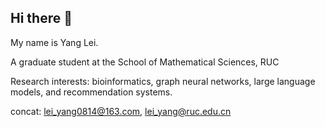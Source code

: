 ## Hi there 👋
My name is Yang Lei. 


A graduate student at the School of Mathematical Sciences, RUC


Research interests: bioinformatics, graph neural networks, large language models, and recommendation systems.


concat: lei_yang0814@163.com, lei_yang@ruc.edu.cn
<!--
**zwhy0107/zwhy0107** is a ✨ _special_ ✨ repository because its `README.md` (this file) appears on your GitHub profile.

Here are some ideas to get you started:

- 🔭 I’m currently working on ...
- 🌱 I’m currently learning ...
- 👯 I’m looking to collaborate on ...
- 🤔 I’m looking for help with ...
- 💬 Ask me about ...
- 📫 How to reach me: ...
- 😄 Pronouns: ...
- ⚡ Fun fact: ...
-->
